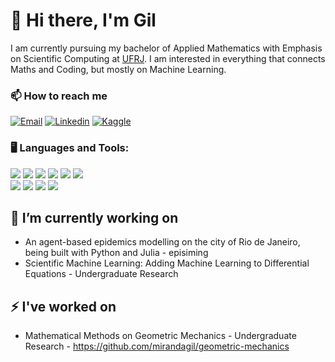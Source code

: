 # :wave: Hi there, I'm Gil
I am currently pursuing my bachelor of Applied Mathematics with Emphasis on Scientific Computing at [UFRJ](http://www.ufrj.br).
I am interested in everything that connects Maths and Coding, but mostly on Machine Learning.

### 📫 How to reach me
[![Email](https://img.shields.io/badge/gil@matematica.ufrj.br-White?style=for-the-badge&logo=gmail&color=BE0030&logoColor=white)](mailto:gil@matematica.ufrj.br) [![Linkedin](https://img.shields.io/badge/Linkedin-White?style=for-the-badge&logo=linkedin&color=BE0030&logoColor=white)](https://www.linkedin.com/in/gil-miranda-87a55370/) [![Kaggle](https://img.shields.io/badge/Kaggle-White?style=for-the-badge&logo=kaggle&color=BE0030&logoColor=white)](https://www.kaggle.com/mirandagil)                                               
### :desktop_computer: Languages and Tools:
<img src="https://img.shields.io/badge/Python-White?style=plastic&logo=python&color=276DC3&logoColor=white"> <img src="https://img.shields.io/badge/C++-White?style=plastic&logo=C%2B%2B&color=276DC3&logoColor=white"> <img src="https://img.shields.io/badge/HTML-White?style=plastic&logo=html5&color=276DC3&logoColor=white"> <img src="https://img.shields.io/badge/Javascript-White?style=plastic&logo=javascript&color=276DC3&logoColor=white"> <img src="https://img.shields.io/badge/CSS-White?style=plastic&logo=css3&color=276DC3&logoColor=white"> <img src="https://img.shields.io/badge/LaTeX-White?style=plastic&logo=latex&color=276DC3&logoColor=white"><br>
<img src="https://img.shields.io/badge/Arch Linux-White?style=plastic&logo=arch-linux&color=00B057&logoColor=white"> <img src="https://img.shields.io/badge/Visual Studio Code-White?style=plastic&logo=visual-studio-code&color=00B057&logoColor=white"> <img src="https://img.shields.io/badge/Jupyter-White?style=plastic&logo=jupyter&color=00B057&logoColor=white"> <img src="https://img.shields.io/badge/Git-White?style=plastic&logo=git&color=00B057&logoColor=white">
## 🔭 I’m currently working on
 - An agent-based epidemics modelling on the city of Rio de Janeiro, being built with Python and Julia - episiming
 - Scientific Machine Learning: Adding Machine Learning to Differential Equations - Undergraduate Research

## ⚡ I've worked on
 - Mathematical Methods on Geometric Mechanics - Undergraduate Research - https://github.com/mirandagil/geometric-mechanics
<!--
**mirandagil/mirandagil** is a ✨ _special_ ✨ repository because its `README.md` (this file) appears on your GitHub profile.

Here are some ideas to get you started:

- 🔭 I’m currently working on ...
- 🌱 I’m currently learning ...
- 👯 I’m looking to collaborate on ...
- 🤔 I’m looking for help with ...
- 💬 Ask me about ...
- 📫 How to reach me: ...
- 😄 Pronouns: ...
- ⚡ Fun fact: ...
-->
